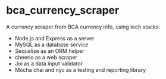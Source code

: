 # bca_currency_scraper
A currency scraper from BCA currency info, using tech stacks:
* Node.js and Express as a server
* MySQL as a database service
* Sequelize as an ORM helper
* cheerio as a web scraper
* Joi as a data input validator
* Mocha chai and nyc as a testing and reporting library
